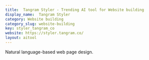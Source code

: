 ```yaml
---
title:  Tangram Styler - Trending AI tool for Website building
display_name:  Tangram Styler
category: Website building
category_slug: website-building
key: styler_tangram_co
website: https://styler.tangram.co/
layout: aitool
---
```


Natural language-based web page design.
